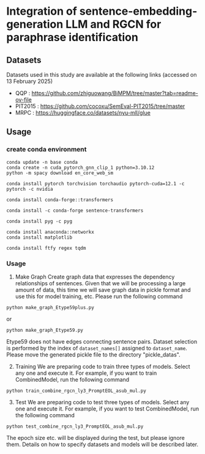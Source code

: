 # Integration of sentence-embedding-generation LLM and RGCN for paraphrase identification

## Datasets
Datasets used in this study are available at the following links (accessed on 13 February 2025)
- QQP : https://github.com/zhiguowang/BiMPM/tree/master?tab=readme-ov-file
- PIT2015 : https://github.com/cocoxu/SemEval-PIT2015/tree/master
- MRPC : https://huggingface.co/datasets/nyu-mll/glue

## Usage
### create conda environment
```
conda update -n base conda
conda create -n cuda_pytorch_gnn_clip_1 python=3.10.12
python -m spacy download en_core_web_sm

conda install pytorch torchvision torchaudio pytorch-cuda=12.1 -c pytorch -c nvidia

conda install conda-forge::transformers

conda install -c conda-forge sentence-transformers

conda install pyg -c pyg

conda install anaconda::networkx
conda install matplotlib

conda install ftfy regex tqdm
```


### Usage
1. Make Graph
Create graph data that expresses the dependency relationships of sentences.
Given that we will be processing a large amount of data, this time we will save graph data in pickle format and use this for model training, etc.
Please run the following command
```
python make_graph_Etype59plus.py
```
or 
```
python make_graph_Etype59.py
```
Etype59 does not have edges connecting sentence pairs.
Dataset selection is performed by the index of ```dataset_names[]``` assigned to ```dataset_name```.
Please move the generated pickle file to the directory "pickle_datas".

2. Training
We are preparing code to train three types of models. Select any one and execute it.
For example, if you want to train CombinedModel, run the following command
```
python train_combine_rgcn_ly3_PromptEOL_asub_mul.py
```

3. Test
We are preparing code to test three types of models. Select any one and execute it.
For example, if you want to test CombinedModel, run the following command
```
python test_combine_rgcn_ly3_PromptEOL_asub_mul.py
```
The epoch size etc. will be displayed during the test, but please ignore them.
Details on how to specify datasets and models will be described later.